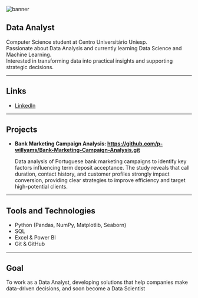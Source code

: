 ![banner](https://github.com/user-attachments/assets/5ab29ee5-abc6-4a57-a39c-aa70bffa5f41)




## Data Analyst  

Computer Science student at Centro Universitário Uniesp.  
Passionate about Data Analysis and currently learning Data Science and Machine Learning.  
Interested in transforming data into practical insights and supporting strategic decisions.  

---

## Links  
- [LinkedIn](https://www.linkedin.com/in/patryck-willyams-90384017b/)  

---

## Projects  
- **Bank Marketing Campaign Analysis: https://github.com/p-willyams/Bank-Marketing-Campaign-Analysis.git**
  
  Data analysis of Portuguese bank marketing campaigns to identify key factors influencing term deposit acceptance. The study reveals that call duration, contact history, and customer profiles strongly impact 
  conversion, providing clear strategies to improve efficiency and target high-potential clients.

---

## Tools and Technologies  
- Python (Pandas, NumPy, Matplotlib, Seaborn)  
- SQL  
- Excel & Power BI  
- Git & GitHub  

---

## Goal  
To work as a Data Analyst, developing solutions that help companies make data-driven decisions, and soon become a Data Scientist


